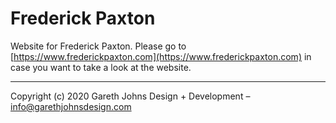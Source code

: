 # Frederick Paxton

Website for Frederick Paxton. Please go to [https://www.frederickpaxton.com](https://www.frederickpaxton.com) in case you want to take a look at the website.

* * *

Copyright (c) 2020 Gareth Johns Design + Development – info@garethjohnsdesign.com